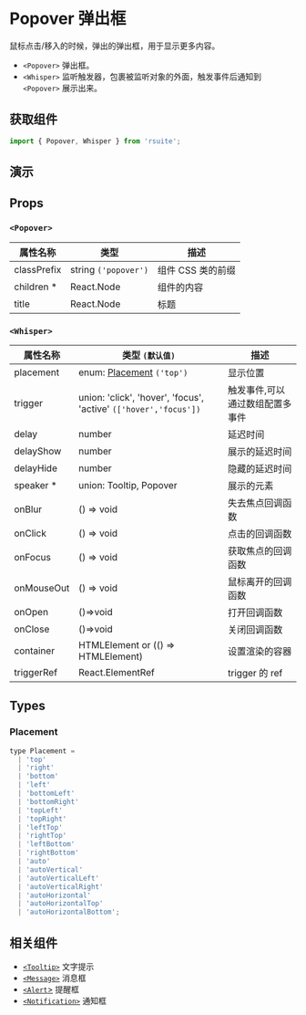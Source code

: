 # Popover 弹出框

鼠标点击/移入的时候，弹出的弹出框，用于显示更多内容。

* `<Popover>` 弹出框。
* `<Whisper>` 监听触发器，包裹被监听对象的外面，触发事件后通知到 `<Popover>` 展示出来。

## 获取组件

```js
import { Popover, Whisper } from 'rsuite';
```

## 演示

<!--{demo}-->

## Props

### `<Popover>`

| 属性名称    | 类型                 | 描述              |
| ----------- | -------------------- | ----------------- |
| classPrefix | string `('popover')` | 组件 CSS 类的前缀 |
| children \* | React.Node           | 组件的内容        |
| title       | React.Node           | 标题              |

### `<Whisper>`

| 属性名称   | 类型 `(默认值)`                                                  | 描述                            |
| ---------- | ---------------------------------------------------------------- | ------------------------------- |
| placement  | enum: [Placement](#Placement) `('top')`                          | 显示位置                        |
| trigger    | union: 'click', 'hover', 'focus', 'active' `(['hover','focus'])` | 触发事件,可以通过数组配置多事件 |
| delay      | number                                                           | 延迟时间                        |
| delayShow  | number                                                           | 展示的延迟时间                  |
| delayHide  | number                                                           | 隐藏的延迟时间                  |
| speaker \* | union: Tooltip, Popover                                          | 展示的元素                      |
| onBlur     | () => void                                                       | 失去焦点回调函数                |
| onClick    | () => void                                                       | 点击的回调函数                  |
| onFocus    | () => void                                                       | 获取焦点的回调函数              |
| onMouseOut | () => void                                                       | 鼠标离开的回调函数              |
| onOpen     | ()=>void                                                         | 打开回调函数                    |
| onClose    | ()=>void                                                         | 关闭回调函数                    |
| container  | HTMLElement or (() => HTMLElement)                               | 设置渲染的容器                  |
| triggerRef | React.ElementRef                                                 | trigger 的 ref                  |

## Types

### Placement

```js
type Placement =
  | 'top'
  | 'right'
  | 'bottom'
  | 'left'
  | 'bottomLeft'
  | 'bottomRight'
  | 'topLeft'
  | 'topRight'
  | 'leftTop'
  | 'rightTop'
  | 'leftBottom'
  | 'rightBottom'
  | 'auto'
  | 'autoVertical'
  | 'autoVerticalLeft'
  | 'autoVerticalRight'
  | 'autoHorizontal'
  | 'autoHorizontalTop'
  | 'autoHorizontalBottom';
```

## 相关组件

* [`<Tooltip>`](./tooltip) 文字提示
* [`<Message>`](./message) 消息框
* [`<Alert`>](./alert) 提醒框
* [`<Notification>`](./notification) 通知框
